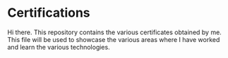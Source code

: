 # Certifications
Hi there. This repository contains the various certificates obtained by me. 
This file will be used to showcase the various areas where I have worked and learn the various technologies. 
